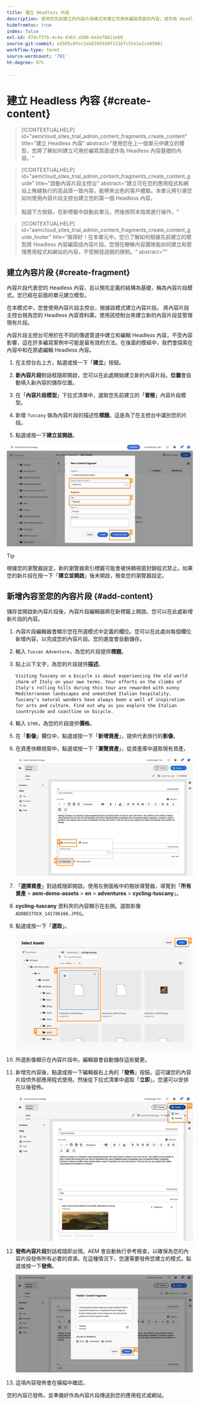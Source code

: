 ```yaml
---
title: 建立 Headless 內容
description: 使用您先前建立的內容片段模式來建立可用來編寫頁面的內容，或作為 Headless 內容的依據。
hidefromtoc: true
index: false
exl-id: d74cf5fb-4c4a-4363-a500-6e2ef6811e60
source-git-commit: e2505c0fec1da8395930f131bfc55e1e2ce05881
workflow-type: tm+mt
source-wordcount: '701'
ht-degree: 97%

---
```



# 建立 Headless 內容 {#create-content}

>[!CONTEXTUALHELP]
>id="aemcloud_sites_trial_admin_content_fragments_create_content"
>title="建立 Headless 內容"
>abstract="使用您在上一個單元中建立的模型，您將了解如何建立可用於編寫頁面或作為 Headless 內容基礎的內容。"

>[!CONTEXTUALHELP]
>id="aemcloud_sites_trial_admin_content_fragments_create_content_guide"
>title="啟動內容片段主控台"
>abstract="建立可在您的應用程式和網站上無縫執行的高品質一致內容，能帶來出色的客戶體驗。本單元將引導您如何使用內容片段主控台建立您的第一個 Headless 內容。<br><br>點選下方按鈕，在新標籤中啟動此單元，然後按照本指南進行操作。"

>[!CONTEXTUALHELP]
>id="aemcloud_sites_trial_admin_content_fragments_create_content_guide_footer"
>title="做得好！在本單元中，您已了解如何根據先前建立的模型將 Headless 內容編寫成內容片段。您現在瞭解內容團隊能如何建立和管理應用程式和網站的內容，不受開發週期的限制。"
>abstract=""

## 建立內容片段 {#create-fragment}

內容片段代表您的 Headless 內容，且以預先定義的結構為基礎，稱為內容片段模式。您已經在前面的單元建立模型。

在本模式中，您會使用內容片段主控台，根據該模式建立內容片段。 將內容片段主控台視為您的 Headless 內容資料庫。使用該控制台來建立新的內容片段並管理現有片段。

內容片段主控台可用於在不同的傳遞管道中建立和編輯 Headless 內容，不受內容影響，這在許多編寫案例中可能是最有效的方法。在後面的模組中，我們會探索在內容中和在原處編輯 Headless 內容。

1. 在主控台右上方，點選或按一下「**建立**」按鈕。

1. **新內容片段**&#x200B;對話框隨即開啟，您可以在此處開始建立新的內容片段。**位置**&#x200B;會自動填入新內容的儲存位置。

1. 在「**內容片段模型**」下拉式清單中，選取您先前建立的「**冒險**」內容片段模型。

1. 新增 `Tuscany` 做為內容片段的描述性&#x200B;**標題**。這是為了在主控台中識別您的片段。

1. 點選或按一下&#x200B;**建立並開啟**。

![正在建立新內容片段](assets/do-not-localize/create-content.png)

>[!TIP]
>
>根據您的瀏覽器設定，新的瀏覽器索引標籤可能會被快顯視窗封鎖程式禁止。如果您的新片段在按一下「**建立並開啟**」後未開啟，檢查您的瀏覽器設定。

## 新增內容至您的內容片段 {#add-content}

儲存並開啟新內容片段後，內容片段編輯器將在新標籤上開啟。您可以在此處新增新片段的內容。

1. 內容片段編輯器會顯示您在所選模式中定義的欄位。您可以在此處向每個欄位新增內容，以完成您的內容片段。您的進度會自動儲存。

1. 輸入 `Tuscan Adventure`，為您的片段提供&#x200B;**標題**。

1. 貼上以下文字，為您的片段提供&#x200B;**描述**。

   ```text
   Visiting Tuscany on a bicycle is about experiencing the old world charm of Italy on your own terms. Your efforts on the climbs of Italy's rolling hills during this tour are rewarded with sunny Mediterranean landscapes and unmatched Italian hospitality. Tuscany's natural wonders have always been a well of inspiration for arts and culture. Find out why as you explore the Italian countryside and coastline on bicycle.
   ```

1. 輸入 `$700`，為您的片段提供&#x200B;**價格**。

1. 在「**影像**」欄位中，點選或按一下「**新增資產**」，提供代表旅行的&#x200B;**影像**。

1. 在資產快顯視窗中，點選或按一下「**瀏覽資產**」，從資產庫中選取現有資產。

   ![新增資產](assets/do-not-localize/add-asset.png)

1. 「**選擇資產**」對話框隨即開啟。使用左側面板中的樹狀導覽器，導覽到「**所有資產** > **aem-demo-assets** > **en** > **adventures** > **cycling-tuscany**」。

1. **cycling-tuscany** 資料夾的內容顯示在右側。選取影像 `ADOBESTOCK_141786166.JPEG`。

1. 點選或按一下「**選取**」。

   ![選取資產](assets/do-not-localize/select-asset.png)

1. 所選影像顯示在內容片段中。編輯器會自動儲存這些變更。

1. 新增完內容後，點選或按一下編輯器右上角的「**發佈**」按鈕。這可讓您的內容片段供外部應用程式使用。然後從下拉式清單中選取「**立即**」。您還可以安排在以後發佈。

   ![發佈內容](assets/do-not-localize/publish.png)

1. **發佈內容片段**&#x200B;對話框隨即出現。AEM 會自動執行參考檢查，以確保為您的內容片段發佈所有必要的資源。在這種情況下，您還需要發佈您建立的模式。點選或按一下&#x200B;**發佈**。

   ![發佈和參考檢查](assets/do-not-localize/publish-confirm.png)

1. 這項內容發佈會在橫幅中確認。

您的內容已發佈，並準備好作為內容片段傳送到您的應用程式或網站。
